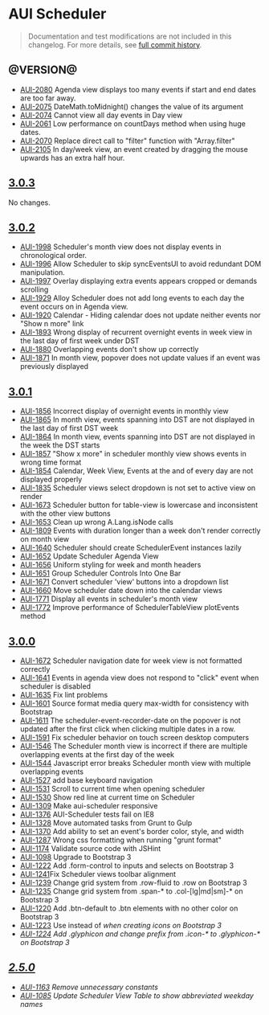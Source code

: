 # AUI Scheduler

> Documentation and test modifications are not included in this changelog. For more details, see [full commit history](https://github.com/liferay/alloy-ui/commits/master/src/aui-scheduler).

## @VERSION@

* [AUI-2080](https://issues.liferay.com/browse/AUI-2080) Agenda view displays too many events if start and end dates are too far away.
* [AUI-2075](https://issues.liferay.com/browse/AUI-2075) DateMath.toMidnight() changes the value of its argument
* [AUI-2074](https://issues.liferay.com/browse/AUI-2074) Cannot view all day events in Day view
* [AUI-2061](https://issues.liferay.com/browse/AUI-2061) Low performance on countDays method when using huge dates.
* [AUI-2070](https://issues.liferay.com/browse/AUI-2070) Replace direct call to "filter" function with "Array.filter"
* [AUI-2105](https://issues.liferay.com/browse/AUI-2105) In day/week view, an event created by dragging the mouse upwards has an extra half hour.

## [3.0.3](https://github.com/liferay/alloy-ui/releases/tag/3.0.3)

No changes.

## [3.0.2](https://github.com/liferay/alloy-ui/releases/tag/3.0.2)

* [AUI-1998](https://issues.liferay.com/browse/AUI-1998) Scheduler's month view does not display events in chronological order.
* [AUI-1996](https://issues.liferay.com/browse/AUI-1996) Allow Scheduler to skip syncEventsUI to avoid redundant DOM manipulation.
* [AUI-1997](https://issues.liferay.com/browse/AUI-1997) Overlay displaying extra events appears cropped or demands scrolling
* [AUI-1929](https://issues.liferay.com/browse/AUI-1929) Alloy Scheduler does not add long events to each day the event occurs on in Agenda view.
* [AUI-1920](https://issues.liferay.com/browse/AUI-1920) Calendar - Hiding calendar does not update neither events nor "Show n more" link
* [AUI-1893](https://issues.liferay.com/browse/AUI-1893) Wrong display of recurrent overnight events in week view in the last day of first week under DST
* [AUI-1880](https://issues.liferay.com/browse/AUI-1880) Overlapping events don't show up correctly
* [AUI-1871](https://issues.liferay.com/browse/AUI-1871) In month view, popover does not update values if an event was previously displayed

## [3.0.1](https://github.com/liferay/alloy-ui/releases/tag/3.0.1)

* [AUI-1856](https://issues.liferay.com/browse/AUI-1856) Incorrect display of overnight events in monthly view
* [AUI-1865](https://issues.liferay.com/browse/AUI-1865) In month view, events spanning into DST are not displayed in the last day of first DST week
* [AUI-1864](https://issues.liferay.com/browse/AUI-1864) In month view, events spanning into DST are not displayed in the week the DST starts
* [AUI-1857](https://issues.liferay.com/browse/AUI-1857) "Show x more" in scheduler monthly view shows events in wrong time format
* [AUI-1854](https://issues.liferay.com/browse/AUI-1854) Calendar, Week View, Events at the and of every day are not displayed properly
* [AUI-1835](https://issues.liferay.com/browse/AUI-1835) Scheduler views select dropdown is not set to active view on render
* [AUI-1673](https://issues.liferay.com/browse/AUI-1673) Scheduler button for table-view is lowercase and inconsistent with the other view buttons
* [AUI-1653](https://issues.liferay.com/browse/AUI-1653) Clean up wrong A.Lang.isNode calls
* [AUI-1809](https://issues.liferay.com/browse/AUI-1809) Events with duration longer than a week don't render correctly on month view
* [AUI-1640](https://issues.liferay.com/browse/AUI-1640) Scheduler should create SchedulerEvent instances lazily
* [AUI-1652](https://issues.liferay.com/browse/AUI-1652) Update Scheduler Agenda View
* [AUI-1656](https://issues.liferay.com/browse/AUI-1656) Uniform styling for week and month headers
* [AUI-1651](https://issues.liferay.com/browse/AUI-1651) Group Scheduler Controls Into One Bar
* [AUI-1671](https://issues.liferay.com/browse/AUI-1671) Convert scheduler 'view' buttons into a dropdown list
* [AUI-1660](https://issues.liferay.com/browse/AUI-1660) Move scheduler date down into the calendar views
* [AUI-1771](https://issues.liferay.com/browse/AUI-1771) Display all events in scheduler's month view
* [AUI-1772](https://issues.liferay.com/browse/AUI-1772) Improve performance of SchedulerTableView plotEvents method

## [3.0.0](https://github.com/liferay/alloy-ui/releases/tag/3.0.0)

* [AUI-1672](https://issues.liferay.com/browse/AUI-1672) Scheduler navigation date for week view is not formatted correctly
* [AUI-1641](https://issues.liferay.com/browse/AUI-1641) Events in agenda view does not respond to "click" event when scheduler is disabled
* [AUI-1635](https://issues.liferay.com/browse/AUI-1635) Fix lint problems
* [AUI-1601](https://issues.liferay.com/browse/AUI-1601) Source format media query max-width for consistency with Bootstrap
* [AUI-1611](https://issues.liferay.com/browse/AUI-1611) The scheduler-event-recorder-date on the popover is not updated after the first click when clicking multiple dates in a row.
* [AUI-1591](https://issues.liferay.com/browse/AUI-1591) Fix scheduler behavior on touch screen desktop computers
* [AUI-1546](https://issues.liferay.com/browse/AUI-1546) The Scheduler month view is incorrect if there are multiple overlapping events at the first day of the week
* [AUI-1544](https://issues.liferay.com/browse/AUI-1544) Javascript error breaks Scheduler month view with multiple overlapping events
* [AUI-1527](https://issues.liferay.com/browse/AUI-1527) add base keyboard navigation
* [AUI-1531](https://issues.liferay.com/browse/AUI-1531) Scroll to current time when opening scheduler
* [AUI-1530](https://issues.liferay.com/browse/AUI-1530) Show red line at current time on Scheduler
* [AUI-1309](https://issues.liferay.com/browse/AUI-1309) Make aui-scheduler responsive
* [AUI-1376](https://issues.liferay.com/browse/AUI-1376) AUI-Scheduler tests fail on IE8
* [AUI-1328](https://issues.liferay.com/browse/AUI-1328) Move automated tasks from Grunt to Gulp
* [AUI-1370](https://issues.liferay.com/browse/AUI-1370) Add ability to set an event's border color, style, and width
* [AUI-1287](https://issues.liferay.com/browse/AUI-1287) Wrong css formatting when running "grunt format"
* [AUI-1174](https://issues.liferay.com/browse/AUI-1174) Validate source code with JSHint
* [AUI-1098](https://issues.liferay.com/browse/AUI-1098) Upgrade to Bootstrap 3
* [AUI-1222](https://issues.liferay.com/browse/AUI-1222) Add .form-control to inputs and selects on Bootstrap 3
* [AUI-1241](https://issues.liferay.com/browse/AUI-1241)Fix Scheduler views toolbar alignment
* [AUI-1239](https://issues.liferay.com/browse/AUI-1239) Change grid system from .row-fluid to .row on Bootstrap 3
* [AUI-1235](https://issues.liferay.com/browse/AUI-1235) Change grid system from .span-* to .col-[lg|md|sm]-* on Bootstrap 3
* [AUI-1220](https://issues.liferay.com/browse/AUI-1220) Add .btn-default to .btn elements with no other color on Bootstrap 3
* [AUI-1223](https://issues.liferay.com/browse/AUI-1223) Use <span> instead of <i> when creating icons on Bootstrap 3
* [AUI-1224](https://issues.liferay.com/browse/AUI-1224) Add .glyphicon and change prefix from .icon-* to .glyphicon-* on Bootstrap 3

## [2.5.0](https://github.com/liferay/alloy-ui/releases/tag/2.5.0)

* [AUI-1163](https://issues.liferay.com/browse/AUI-1163) Remove unnecessary constants
* [AUI-1085](https://issues.liferay.com/browse/AUI-1085) Update Scheduler View Table to show abbreviated weekday names
